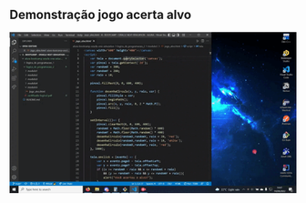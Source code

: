 
## Demonstração jogo acerta alvo
![gif](https://github.com/wilsonbrandao/alura-bootcamp-oracle-one-education/blob/main/logica_de_programacao_2/Demonstra%C3%A7%C3%A3o-jogo-alvo.gif)
